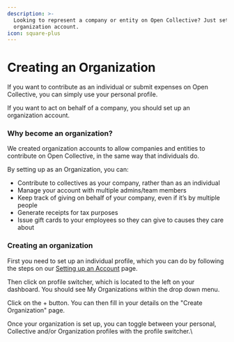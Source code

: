 ```yaml
---
description: >-
  Looking to represent a company or entity on Open Collective? Just set up an
  organization account.
icon: square-plus
---
```


# Creating an Organization

If you want to contribute as an individual or submit expenses on Open Collective, you can simply use your personal profile.

If you want to act on behalf of a company, you should set up an organization account.

### Why become an organization?

We created organization accounts to allow companies and entities to contribute on Open Collective, in the same way that individuals do.

By setting up as an Organization, you can:

* Contribute to collectives as your company, rather than as an individual
* Manage your account with multiple admins/team members
* Keep track of giving on behalf of your company, even if it’s by multiple people
* Generate receipts for tax purposes
* Issue gift cards to your employees so they can give to causes they care about

### Creating an organization

First you need to set up an individual profile, which you can do by following the steps on our [Setting up an Account](setting-up-your-account.md) page.

Then click on profile switcher, which is located to the left on your dashboard. You should see My Organizations within the drop down menu.

Click on the + button. You can then fill in your details on the "Create Organization" page.

Once your organization is set up, you can toggle between your personal, Collective and/or Organization profiles with the profile switcher.\

